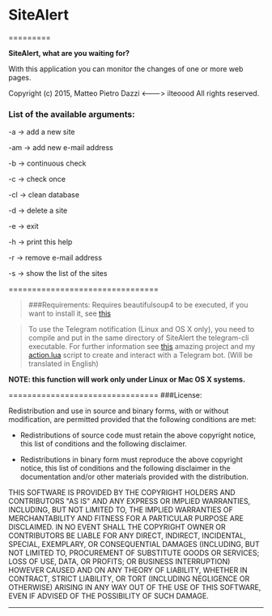 # SiteAlert
=========

**SiteAlert, what are you waiting for?**

With this application you can monitor the changes of one or more web pages.

Copyright (c) 2015, Matteo Pietro Dazzi <---> ilteoood
All rights reserved.

### List of the available arguments:

-a -> add a new site

-am -> add new e-mail address

-b -> continuous check

-c -> check once

-cl -> clean database

-d -> delete a site

-e -> exit

-h -> print this help

-r -> remove e-mail address

-s -> show the list of the sites

================================

> ###Requirements: 
> Requires beautifulsoup4 to be executed, if you want to install it, see [this][1]

> To use the Telegram notification (Linux and OS X only), you need to compile and put in the same directory of SiteAlert the telegram-cli executable. For further information see [this][2] amazing project and my [action.lua][3] script to create and interact with a Telegram bot. (Will be translated in English)

**NOTE: this function will work only under Linux or Mac OS X systems.**

================================
###License:

Redistribution and use in source and binary forms, with or without modification, are permitted provided
that the following conditions are met:

* Redistributions of source code must retain the above copyright notice, this list of conditions and the
  following disclaimer.

* Redistributions in binary form must reproduce the above copyright notice, this list of conditions and
  the following disclaimer in the documentation and/or other materials provided with the distribution.

THIS SOFTWARE IS PROVIDED BY THE COPYRIGHT HOLDERS AND CONTRIBUTORS "AS IS" AND ANY
EXPRESS OR IMPLIED WARRANTIES, INCLUDING, BUT NOT LIMITED TO, THE IMPLIED WARRANTIES OF
MERCHANTABILITY AND FITNESS FOR A PARTICULAR PURPOSE ARE DISCLAIMED. IN NO EVENT SHALL
THE COPYRIGHT OWNER OR CONTRIBUTORS BE LIABLE FOR ANY DIRECT, INDIRECT, INCIDENTAL,
SPECIAL, EXEMPLARY, OR CONSEQUENTIAL DAMAGES (INCLUDING, BUT NOT LIMITED TO,
PROCUREMENT OF SUBSTITUTE GOODS OR SERVICES; LOSS OF USE, DATA, OR PROFITS; OR BUSINESS
INTERRUPTION) HOWEVER CAUSED AND ON ANY THEORY OF LIABILITY, WHETHER IN CONTRACT,
STRICT LIABILITY, OR TORT (INCLUDING NEGLIGENCE OR OTHERWISE) ARISING IN ANY WAY OUT OF
THE USE OF THIS SOFTWARE, EVEN IF ADVISED OF THE POSSIBILITY OF SUCH DAMAGE.

------------------------

[1]: http://www.crummy.com/software/BeautifulSoup/bs4/doc/#installing-beautiful-soup
[2]: https://github.com/vysheng/tg/
[3]: https://github.com/ilteoood/SiteAlert-Python/blob/master/action.lua